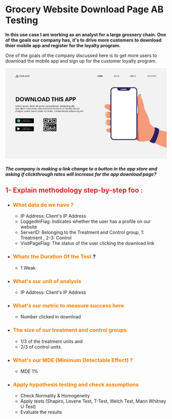 # Grocery Website Download Page AB Testing 


**In this use case I am working as an analyst for a large grossery chain. One of the goals our company has, it's to drive more customers to download thier mobile app and register for the loyalty program.**

One of the goals of the company discussed here is to get more users to download the mobile app and sign up for the customer loyalty program.

<p><img src="src/demo.png" alt=""></p>

##### The company is making a link change to a button in the app store and asking if clickthrough rates will increase for the app download page?

## <font color='#d62828'>1- Explain methodology step-by-step foo :</font>

 - ###  <font color='#f77f00'>What data do we have ?</font>

   - IP Address: Client's IP Address
   - LoggedInFlag: Indicates whether the user has a profile on our website
   - ServerID: Belonging to the Treatment and Control group, 1: Treatment , 2-3: Control
   - VisitPageFlag: The status of the user clicking the download link
   
 - ### <font color='#f77f00'> Whats the Duration Of the Test</font> ? 
   - 1 Weak 
   
 - ### <font color='#f77f00'> What's our unit of analysis </font> 
    - IP Address: Client's IP Address 

 - ### <font color='#f77f00'>  What's our metric to measure success here </font> 
   - Number clicked in download  
   
- ### <font color='#f77f00'> The size of our treatment and control groups </font> 
  - 1/3 of the treatment units and 
  - 2/3 of control units.
  
 - ### <font color='#f77f00'>  What's our MDE (Minimum Detectable Effect) ? </font> 
   - MDE 1% 
   
-  ### <font color='#f77f00'> Apply hypothesis testing and check assumptions </font> 
      - Check Normality & Homogeneity
      - Apply tests (Shapiro, Levene Test, T-Test, Welch Test, Mann Whitney U Test)
      - Evaluate the results
